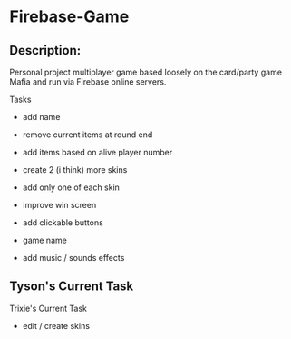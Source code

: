 # Firebase-Game

## Description:

Personal project multiplayer game based loosely on the card/party game Mafia and run via Firebase online servers.

Tasks
- add name
- remove current items at round end
- add items based on alive player number
- create 2 (i think) more skins
- add only one of each skin

- improve win screen
- add clickable buttons 
- game name
- add music / sounds effects

Tyson's Current Task
- 

Trixie's Current Task
- edit / create skins

